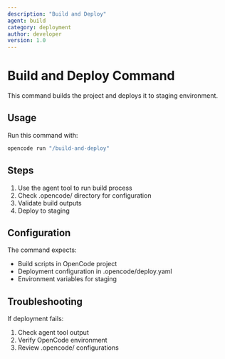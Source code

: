 ```yaml
---
description: "Build and Deploy"
agent: build
category: deployment
author: developer
version: 1.0
---
```


# Build and Deploy Command

This command builds the project and deploys it to staging environment.

## Usage

Run this command with:
```bash
opencode run "/build-and-deploy"
```

## Steps

1. Use the agent tool to run build process
2. Check .opencode/ directory for configuration
3. Validate build outputs
4. Deploy to staging

## Configuration

The command expects:
- Build scripts in OpenCode project
- Deployment configuration in .opencode/deploy.yaml
- Environment variables for staging

## Troubleshooting

If deployment fails:
1. Check agent tool output
2. Verify OpenCode environment
3. Review .opencode/ configurations
